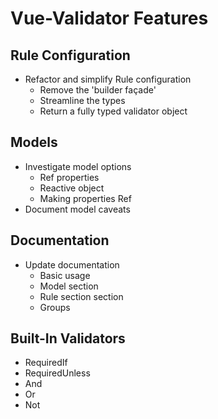 # Vue-Validator Features

## Rule Configuration

- Refactor and simplify Rule configuration
  - Remove the 'builder façade'
  - Streamline the types
  - Return a fully typed validator object

## Models

- Investigate model options
  - Ref properties
  - Reactive object
  - Making properties Ref
- Document model caveats

## Documentation

- Update documentation
  - Basic usage
  - Model section
  - Rule section section
  - Groups

## Built-In Validators

- RequiredIf
- RequiredUnless
- And
- Or
- Not
